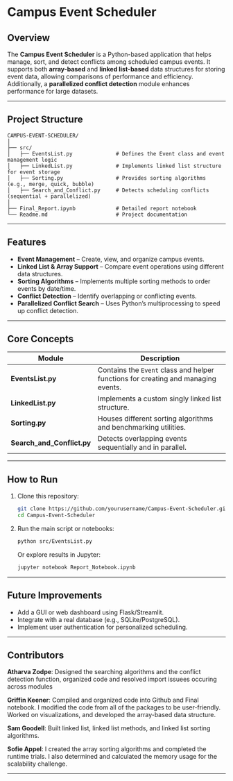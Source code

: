 # Campus Event Scheduler

## Overview
The **Campus Event Scheduler** is a Python-based application that helps manage, sort, and detect conflicts among scheduled campus events. It supports both **array-based** and **linked list-based** data structures for storing event data, allowing comparisons of performance and efficiency. Additionally, a **parallelized conflict detection** module enhances performance for large datasets.

---

## Project Structure

```
CAMPUS-EVENT-SCHEDULER/
│
├── src/
│   ├── EventsList.py              # Defines the Event class and event management logic
│   ├── LinkedList.py              # Implements linked list structure for event storage
│   ├── Sorting.py                 # Provides sorting algorithms (e.g., merge, quick, bubble)
│   ├── Search_and_Conflict.py     # Detects scheduling conflicts (sequential + parallelized)
│
├── Final_Report.ipynb             # Detailed report notebook
└── Readme.md                      # Project documentation
```

---

## Features

-  **Event Management** – Create, view, and organize campus events.
-  **Linked List & Array Support** – Compare event operations using different data structures.
-  **Sorting Algorithms** – Implements multiple sorting methods to order events by date/time.
-  **Conflict Detection** – Identify overlapping or conflicting events.
-  **Parallelized Conflict Search** – Uses Python’s multiprocessing to speed up conflict detection.
---

## Core Concepts

| Module | Description |
|--------|--------------|
| **EventsList.py** | Contains the `Event` class and helper functions for creating and managing events. |
| **LinkedList.py** | Implements a custom singly linked list structure. |
| **Sorting.py** | Houses different sorting algorithms and benchmarking utilities. |
| **Search_and_Conflict.py** | Detects overlapping events sequentially and in parallel. |

---

## How to Run

1. Clone this repository:
   ```bash
   git clone https://github.com/yourusername/Campus-Event-Scheduler.git
   cd Campus-Event-Scheduler
   ```

2. Run the main script or notebooks:
   ```bash
   python src/EventsList.py
   ```

   Or explore results in Jupyter:
   ```bash
   jupyter notebook Report_Notebook.ipynb
   ```

---

## Future Improvements
- Add a GUI or web dashboard using Flask/Streamlit.
- Integrate with a real database (e.g., SQLite/PostgreSQL).
- Implement user authentication for personalized scheduling.

---

## Contributors
**Atharva Zodpe**: Designed the searching algorithms and the conflict detection function, organized code and resolved import issuees occuring across modules

**Griffin Keener**: Compiled and organized code into Github and Final notebook. I modified the code from all of the packages to be user-friendly. Worked on visualizations, and developed the array-based data structure.

**Sam Goodell**: Built linked list, linked list methods, and linked list sorting algorithms.

**Sofie Appel**: I created the array sorting algorithms and completed the runtime trials. I also determined and calculated the memory usage for the scalability challenge.

---


